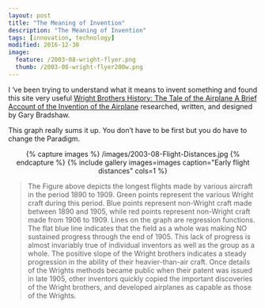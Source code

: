 ```yaml
---
layout: post
title: "The Meaning of Invention"
description: "The Meaning of Invention"
tags: [innovation, technology]
modified: 2016-12-30
image:
  feature: /2003-08-wright-flyer.png
  thumb: /2003-08-wright-flyer200w.png
---
```

I ‘ve been trying to understand what it means to invent something and found this site very useful [Wright Brothers History: The Tale of the Airplane A Brief Account of the Invention of the Airplane](http://www.wright-house.com/wright-brothers/taleplane.html) researched, written, and designed by Gary Bradshaw.

This graph really sums it up. You don’t have to be first but you do have to change the Paradigm.

<div align="center">
{% capture images %}
    /images/2003-08-Flight-Distances.jpg
{% endcapture %}
{% include gallery images=images caption="Early flight distances" cols=1 %}
</div>

> The Figure above depicts the longest flights made by various aircraft in the period 1890 to 1909. Green points represent the various Wright craft during this period. Blue points represent non-Wright craft made between 1890 and 1905, while red points represent non-Wright craft made from 1906 to 1909. Lines on the graph are regression functions. The flat blue line indicates that the field as a whole was making NO sustained progress through the end of 1905. This lack of progress is almost invariably true of individual inventors as well as the group as a whole. The positive slope of the Wright brothers indicates a steady progression in the ability of their heavier-than-air craft. Once details of the Wrights methods became public when their patent was issued in late 1905, other inventors quickly copied the important discoveries of the Wright brothers, and developed airplanes as capable as those of the Wrights.